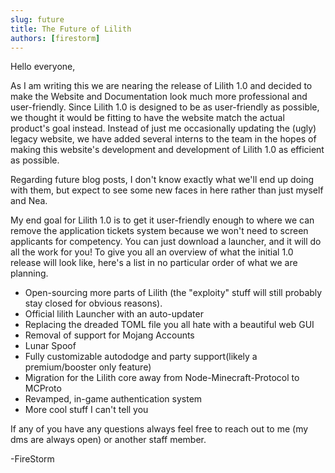 ```yaml
---
slug: future
title: The Future of Lilith
authors: [firestorm]
---
```


Hello everyone,

As I am writing this we are nearing the release of Lilith 1.0 and decided to make the Website and Documentation look
much more professional and user-friendly. Since Lilith 1.0 is designed to be as user-friendly as possible, 
we thought it would be fitting to have the website match the actual product's goal instead. 
Instead of just me occasionally updating the (ugly) legacy website, we have added several interns to the team
in the hopes of making this website's development and development of Lilith 1.0 as efficient as possible.

Regarding future blog posts, I don't know exactly what we'll end up doing with them, 
but expect to see some new faces in here rather than just myself and Nea.

My end goal for Lilith 1.0 is to get it user-friendly enough to where we can remove the application tickets system
because we won't need to screen applicants for competency. You can just download a launcher, 
and it will do all the work for you! To give you all an overview of what the initial 1.0 release will look like, 
here's a list in no particular order of what we are planning.
- Open-sourcing more parts of Lilith (the "exploity" stuff will still probably stay closed for obvious reasons).
- Official lilith Launcher with an auto-updater 
- Replacing the dreaded TOML file you all hate with a beautiful web GUI
- Removal of support for Mojang Accounts
- Lunar Spoof
- Fully customizable autododge and party support(likely a premium/booster only feature)
- Migration for the Lilith core away from Node-Minecraft-Protocol to MCProto
- Revamped, in-game authentication system
- More cool stuff I can't tell you

If any of you have any questions always feel free to reach out to me (my dms are always open) or another staff member.

-FireStorm